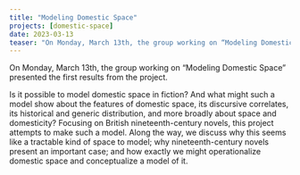 ```yaml
---
title: "Modeling Domestic Space"
projects: [domestic-space]
date: 2023-03-13
teaser: "On Monday, March 13th, the group working on “Modeling Domestic Space” presented the first results from the project."
---
```


On Monday, March 13th, the group working on “Modeling Domestic Space” presented the first results from the project.

Is it possible to model domestic space in fiction? And what might such a model show about the features of domestic space, its discursive correlates, its historical and generic distribution, and more broadly about space and domesticity? Focusing on British nineteenth-century novels, this project attempts to make such a model. Along the way, we discuss why this seems like a tractable kind of space to model; why nineteenth-century novels present an important case; and how exactly we might operationalize domestic space and conceptualize a model of it.
